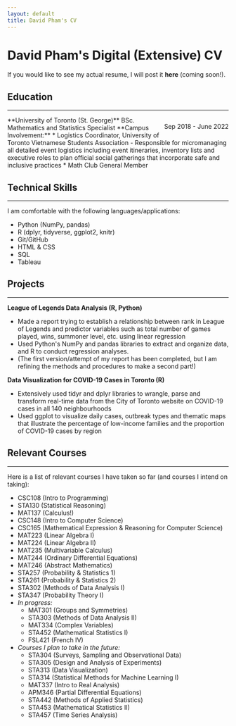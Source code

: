 ```yaml
---
layout: default
title: David Pham's CV
---
```

# David Pham's Digital (Extensive) CV
If you would like to see my actual resume, I will post it **here** (coming soon!).

## Education  
----
<p style="float: right;">Sep 2018 - June 2022</p>
**University of Toronto (St. George)**  
BSc. Mathematics and Statistics Specialist  
**Campus Involvement:**
* Logistics Coordinator, University of Toronto Vietnamese Students Association
	- Responsible for micromanaging all detailed event logistics including event itineraries, inventory lists and executive roles to plan official social gatherings that incorporate safe and inclusive practices
* Math Club General Member  

## Technical Skills
----
I am comfortable with the following languages/applications:
* Python (NumPy, pandas)
* R (dplyr, tidyverse, ggplot2, knitr)
* Git/GitHub
* HTML & CSS
* SQL
* Tableau  

## Projects
----
**League of Legends Data Analysis (R, Python)**
* Made a report trying to establish a relationship between rank in League of Legends and predictor variables such as total number of games played, wins, summoner level, etc. using linear regression
* Used Python's NumPy and pandas libraries to extract and organize data, and R to conduct regression analyses.
* (The first version/attempt of my report has been completed, but I am refining the methods and procedures to make a second part!)

**Data Visualization for COVID-19 Cases in Toronto (R)**
* Extensively used tidyr and dplyr libraries to wrangle, parse and transform real-time data from the City of Toronto website on COVID-19 cases in all 140 neighbourhoods
* Used ggplot to visualize daily cases, outbreak types and thematic maps that illustrate the percentage of low-income families and the proportion of COVID-19 cases by region

## Relevant Courses
----
Here is a list of relevant courses I have taken so far (and courses I intend on taking):
* CSC108 (Intro to Programming)
* STA130 (Statistical Reasoning)
* MAT137 (Calculus!)
* CSC148 (Intro to Computer Science)
* CSC165 (Mathematical Expression & Reasoning for Computer Science)
* MAT223 (Linear Algebra I)
* MAT224 (Linear Algebra II)
* MAT235 (Multivariable Calculus)
* MAT244 (Ordinary Differential Equations)
* MAT246 (Abstract Mathematics)
* STA257 (Probability & Statistics 1)
* STA261 (Probability & Statistics 2)
* STA302 (Methods of Data Analysis I)
* STA347 (Probability Theory I)
* _In progress:_
  - MAT301 (Groups and Symmetries)
  - STA303 (Methods of Data Analysis II)
  - MAT334 (Complex Variables)
  - STA452 (Mathematical Statistics I)
  - FSL421 (French IV)
* _Courses I plan to take in the future:_
  - STA304 (Surveys, Sampling and Observational Data)
  - STA305 (Design and Analysis of Experiments)
  - STA313 (Data Visualization)
  - STA314 (Statistical Methods for Machine Learning I)
  - MAT337 (Intro to Real Analysis)
  - APM346 (Partial Differential Equations)
  - STA442 (Methods of Applied Statistics)
  - STA453 (Mathematical Statistics II)
  - STA457 (Time Series Analysis)
